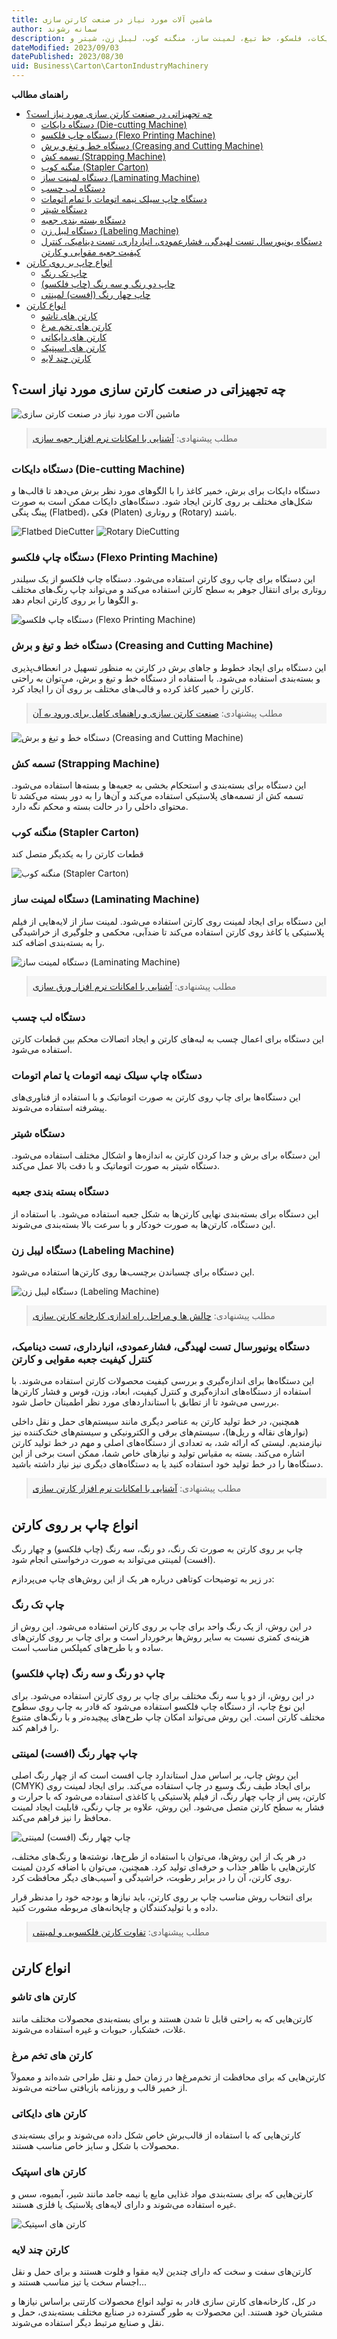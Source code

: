 ```yaml
---
title: ماشین آلات مورد نیاز در صنعت کارتن سازی
author: سمانه رشوند  
description: ماشین الات مورد نیاز در صنعت کارتن سازی شامل دایکات، فلسکو، خط تیغ، لمینت ساز، منگنه کوب، لیبل زن، شیتر و...
dateModified: 2023/09/03
datePublished: 2023/08/30
uid: Business\Carton\CartonIndustryMachinery
---
```

**راهنمای مطالب**
- [چه تجهیزاتی در صنعت کارتن سازی مورد نیاز است؟](#چه-تجهیزاتی-در-صنعت-کارتن-سازی-مورد-نیاز-است؟)
    - [دستگاه دایکات (Die-cutting Machine)](#دستگاه-دایکات-die-cutting-machine)
    - [دستگاه چاپ فلکسو (Flexo Printing Machine)](#دستگاه-چاپ-فلکسو-flexo-printing-machine)
    - [دستگاه خط و تیغ و برش (Creasing and Cutting Machine)](#دستگاه-خط-و-تیغ-و-برش-creasing-and-cutting-machine)
    - [تسمه کش (Strapping Machine)](#تسمه-کش-strapping-machine)
    - [منگنه کوب (Stapler Carton)](#منگنه-کوب-stapler-carton)
    - [دستگاه لمینت ساز (Laminating Machine)](#دستگاه-لمینت-ساز-laminating-machine)
    - [دستگاه لب چسب](#دستگاه-لب-چسب)
    - [دستگاه چاپ سیلک نیمه اتومات یا تمام اتومات](#دستگاه-چاپ-سیلک-نیمه-اتومات-یا-تمام-اتومات)
    - [دستگاه شیتر](#دستگاه-شیتر)
    - [دستگاه بسته بندی جعبه](#دستگاه-بسته-بندی-جعبه)
    - [دستگاه لیبل ‌زن (Labeling Machine)](#دستگاه-لیبل-‌زن-labeling-machine)
    - [دستگاه یونیورسال تست لهیدگی، فشارعمودی، انبارداری، تست دینامیک، کنترل کیفیت جعبه مقوایی و کارتن](#دستگاه-یونیورسال-تست-لهیدگی،-فشارعمودی،-انبارداری،-تست-دینامیک،-کنترل-کیفیت-جعبه-مقوایی-و-کارتن)
- [انواع چاپ بر روی کارتن](#انواع-چاپ-بر-روی-کارتن)
    - [چاپ تک رنگ](#چاپ-تک-رنگ)
    - [چاپ دو رنگ و سه رنگ (چاپ فلکسو)](#چاپ-دو-رنگ-و-سه-رنگ-چاپ-فلکسو)
    - [چاپ چهار رنگ (افست) لمینتی](#چاپ-چهار-رنگ-افست-لمینتی)
- [انواع کارتن](#انواع-کارتن)
    - [کارتن های تاشو](#کارتن-های-تاشو)
    - [کارتن های تخم مرغ](#کارتن-های-تخم-مرغ)
    - [کارتن های دایکاتی](#کارتن-های-دایکاتی)
    - [کارتن های اسپتیک](#کارتن-های-اسپتیک)
    - [کارتن چند لایه](#کارتن-چند-لایه)

## چه تجهیزاتی در صنعت کارتن سازی مورد نیاز است؟

![ ماشین آلات مورد نیاز در صنعت کارتن سازی](./Images/CartonIndustryMachinery.webp)

<blockquote style="background-color:#f5f5f5; padding:0.5rem">
مطلب پیشنهادی: <a href="https://www.hooshkar.com/Software/PrintingAndPackaging/Package/Box" target="_blank">آشنایی با امکانات نرم افزار جعبه سازی
</a></blockquote>

### دستگاه دایکات (Die-cutting Machine)

دستگاه دایکات برای برش، خمیر کاغذ را با الگوهای مورد نظر برش می‌دهد تا قالب‌ها و شکل‌های مختلف بر روی کارتن ایجاد شود. دستگاه‌های دایکات ممکن است به صورت پینگ پنگی (Flatbed)، فکی (Platen) و روتاری (Rotary) باشند.

![Flatbed DieCutter](./Images/FlatbedDieCutter.webp)
![Rotary DieCutting](./Images/RotaryDieCutting.webp)

### دستگاه چاپ فلکسو (Flexo Printing Machine)

این دستگاه برای چاپ روی کارتن استفاده می‌شود. دستگاه چاپ فلکسو از یک سیلندر روتاری برای انتقال جوهر به سطح کارتن استفاده می‌کند و می‌تواند چاپ رنگ‌های مختلف و الگوها را بر روی کارتن انجام دهد.

![دستگاه چاپ فلکسو (Flexo Printing Machine)](./Images/FlexoPrintingMachine.webp)

### دستگاه خط و تیغ و برش (Creasing and Cutting Machine)

این دستگاه برای ایجاد خطوط و جاهای برش در کارتن به منظور تسهیل در انعطاف‌پذیری و بسته‌بندی استفاده می‌شود. با استفاده از دستگاه خط و تیغ و برش، می‌توان به راحتی کارتن را خمیر کاغذ کرده و قالب‌های مختلف بر روی آن را ایجاد کرد.

<blockquote style="background-color:#f5f5f5; padding:0.5rem">
مطلب پیشنهادی: <a href="https://www.hooshkar.com/Wiki/Business/CartonIndustry" target="_blank"> صنعت کارتن سازی و راهنمای کامل برای ورود به آن
</a></blockquote>

![دستگاه خط و تیغ و برش (Creasing and Cutting Machine)](./Images/CreasingCuttingMachine.webp)

### تسمه کش (Strapping Machine)

این دستگاه برای بسته‌بندی و استحکام‌ بخشی به جعبه‌ها و بسته‌ها استفاده می‌شود. تسمه کش از تسمه‌های پلاستیکی استفاده می‌کند و آن‌ها را به دور بسته می‌کشد تا محتوای داخلی را در حالت بسته و محکم نگه دارد.

### منگنه کوب (Stapler Carton)
قطعات کارتن را به یکدیگر متصل کند

![منگنه کوب (Stapler Carton)](./Images/Stapler.webp)

### دستگاه لمینت ساز (Laminating Machine)

این دستگاه برای ایجاد لمینت روی کارتن استفاده می‌شود. لمینت ساز از لایه‌هایی از فیلم پلاستیکی یا کاغذ روی کارتن استفاده می‌کند تا ضدآبی، محکمی و جلوگیری از خراشیدگی را به بسته‌بندی اضافه کند.

![دستگاه لمینت ساز (Laminating Machine)](./Images/LaminatingMachine.webp)

<blockquote style="background-color:#f5f5f5; padding:0.5rem">
مطلب پیشنهادی: <a href="https://www.hooshkar.com/Software/PrintingAndPackaging/Package/Sheet" target="_blank">آشنایی با امکانات نرم افزار ورق سازی
</a></blockquote>

### دستگاه لب چسب
این دستگاه برای اعمال چسب به لبه‌های کارتن و ایجاد اتصالات محکم بین قطعات کارتن استفاده می‌شود.

### دستگاه چاپ سیلک نیمه اتومات یا تمام اتومات
این دستگاه‌ها برای چاپ روی کارتن به صورت اتوماتیک و با استفاده از فناوری‌های پیشرفته استفاده می‌شوند.

### دستگاه شیتر
این دستگاه برای برش و جدا کردن کارتن به اندازه‌ها و اشکال مختلف استفاده می‌شود. دستگاه شیتر به صورت اتوماتیک و با دقت بالا عمل می‌کند.

### دستگاه بسته بندی جعبه
این دستگاه برای بسته‌بندی نهایی کارتن‌ها به شکل جعبه استفاده می‌شود. با استفاده از این دستگاه، کارتن‌ها به صورت خودکار و با سرعت بالا بسته‌بندی می‌شوند.

### دستگاه لیبل ‌زن (Labeling Machine)
این دستگاه برای چسباندن برچسب‌ها روی کارتن‌ها استفاده می‌شود. 

![دستگاه لیبل ‌زن (Labeling Machine)](./Images/CartonLabelPrinter.webp)

<blockquote style="background-color:#f5f5f5; padding:0.5rem">
مطلب پیشنهادی: <a href="https://www.hooshkar.com/Wiki/Business/CartonManufacturingProcess
" target="_blank">چالش ها و مراحل راه اندازی کارخانه کارتن سازی</a></blockquote>

### دستگاه یونیورسال تست لهیدگی، فشارعمودی، انبارداری، تست دینامیک، کنترل کیفیت جعبه مقوایی و کارتن

این دستگاه‌ها برای اندازه‌گیری و بررسی کیفیت محصولات کارتن استفاده می‌شوند. با استفاده از دستگاه‌های اندازه‌گیری و کنترل کیفیت، ابعاد، وزن، قوس و فشار کارتن‌ها بررسی می‌شود تا از تطابق با استانداردهای مورد نظر اطمینان حاصل شود.

همچنین، در خط تولید کارتن به عناصر دیگری مانند سیستم‌های حمل و نقل داخلی (نوارهای نقاله و ریل‌ها)، سیستم‌های برقی و الکترونیکی و سیستم‌های خنک‌کننده نیز نیازمندیم.
لیستی که ارائه شد، به تعدادی از دستگاه‌های اصلی و مهم در خط تولید کارتن اشاره می‌کند. بسته به مقیاس تولید و نیازهای خاص شما، ممکن است برخی از این دستگاه‌ها را در خط تولید خود استفاده کنید یا به دستگاه‌های دیگری نیز نیاز داشته باشید.

<blockquote style="background-color:#f5f5f5; padding:0.5rem">
مطلب پیشنهادی: <a href="https://www.hooshkar.com/Software/PrintingAndPackaging/Package/Carton" target="_blank">آشنایی با امکانات نرم افزار کارتن سازی
</a></blockquote>

## انواع چاپ بر روی کارتن

چاپ بر روی کارتن به صورت تک رنگ، دو رنگ، سه رنگ (چاپ فلکسو) و چهار رنگ (افست) لمینتی می‌تواند به صورت درخواستی انجام شود.

در زیر به توضیحات کوتاهی درباره هر یک از این روش‌های چاپ می‌پردازم:

### چاپ تک رنگ

در این روش، از یک رنگ واحد برای چاپ بر روی کارتن استفاده می‌شود. این روش از هزینه‌ی کمتری نسبت به سایر روش‌ها برخوردار است و برای چاپ بر روی کارتن‌های ساده و با طرح‌های کمپلکس مناسب است.

### چاپ دو رنگ و سه رنگ (چاپ فلکسو)

در این روش، از دو یا سه رنگ مختلف برای چاپ بر روی کارتن استفاده می‌شود. برای این نوع چاپ، از دستگاه چاپ فلکسو استفاده می‌شود که قادر به چاپ روی سطوح مختلف کارتن است. این روش می‌تواند امکان چاپ طرح‌های پیچیده‌تر و با رنگ‌های متنوع را فراهم کند.

### چاپ چهار رنگ (افست) لمینتی

این روش چاپ، بر اساس مدل استاندارد چاپ افست است که از چهار رنگ اصلی (CMYK) برای ایجاد طیف رنگ وسیع در چاپ استفاده می‌کند. برای ایجاد لمینت روی کارتن، پس از چاپ چهار رنگ، از فیلم پلاستیکی یا کاغذی استفاده می‌شود که با حرارت و فشار به سطح کارتن متصل می‌شود. این روش، علاوه بر چاپ رنگی، قابلیت ایجاد لمینت محافظ را نیز فراهم می‌کند.

![چاپ چهار رنگ (افست) لمینتی](./Images/OffsetPrinting.webp)

در هر یک از این روش‌ها، می‌توان با استفاده از طرح‌ها، نوشته‌ها و رنگ‌های مختلف، کارتن‌هایی با ظاهر جذاب و حرفه‌ای تولید کرد. همچنین، می‌توان با اضافه کردن لمینت روی کارتن، آن را در برابر رطوبت، خراشیدگی و آسیب‌های دیگر محافظت کرد.

برای انتخاب روش مناسب چاپ بر روی کارتن، باید نیازها و بودجه خود را مدنظر قرار داده و با تولیدکنندگان و چاپخانه‌های مربوطه مشورت کنید.

<blockquote style="background-color:#f5f5f5; padding:0.5rem">
مطلب پیشنهادی: <a href="https://www.hooshkar.com/Wiki/Business/FlutedVsDuplexCarton
" target="_blank">تفاوت کارتن فلکسویی و لمینتی
</a></blockquote>

## انواع کارتن

### کارتن های تاشو

کارتن‌هایی که به راحتی قابل تا شدن هستند و برای بسته‌بندی محصولات مختلف مانند غلات، خشکبار، حبوبات و غیره استفاده می‌شوند.

### کارتن های تخم مرغ

کارتن‌هایی که برای محافظت از تخم‌مرغ‌ها در زمان حمل و نقل طراحی شده‌اند و معمولاً از خمیر قالب و روزنامه بازیافتی ساخته می‌شوند.

### کارتن های دایکاتی

کارتن‌هایی که با استفاده از قالب‌برش خاص شکل داده می‌شوند و برای بسته‌بندی محصولات با شکل و سایز خاص مناسب هستند.

### کارتن های اسپتیک

کارتن‌هایی که برای بسته‌بندی مواد غذایی مایع یا نیمه جامد مانند شیر، آبمیوه، سس و غیره استفاده می‌شوند و دارای لایه‌های پلاستیک یا فلزی هستند.

![کارتن های اسپتیک](./Images/AsepticCartons.webp)

### کارتن چند لایه

کارتن‌های سفت و سخت که دارای چندین لایه مقوا و فلوت هستند و برای حمل و نقل اجسام سخت یا تیز مناسب هستند
و...

در کل، کارخانه‌های کارتن سازی قادر به تولید انواع محصولات کارتنی براساس نیازها و مشتریان خود هستند. این محصولات به طور گسترده در صنایع مختلف بسته‌بندی، حمل و نقل و صنایع مرتبط دیگر استفاده می‌شوند.

